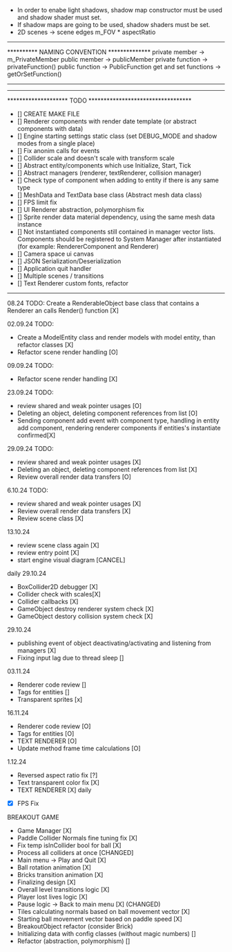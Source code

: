- In order to enabe light shadows, shadow map constructor must be used and shadow shader must set.
- If shadow maps are going to be used, shadow shaders must be set.
- 2D scenes -> scene edges m_FOV * aspectRatio 
*******************************************
********** NAMING CONVENTION **************
private member -> m_PrivateMember
public member -> publicMember
private function -> privateFunction()
public function -> PublicFunction
get and set functions -> getOrSetFunction()
*******************************************

************************************************************
******************** TODO **********************************
- [] CREATE MAKE FILE
- [] Renderer components with render date template (or abstract components with data)
- [] Engine starting settings static class (set DEBUG_MODE and shadow modes from a single place)
- [] Fix anonim calls for events
- [] Collider scale and doesn't scale with transform scale
- [] Abstract entity/components which use Initialize, Start, Tick
- [] Abstract managers (renderer, textRenderer, collision manager)
- [] Check type of component when adding to entity if there is any same type
- [] MeshData and TextData base class (Abstract mesh data class)
- [] FPS limit fix
- [] UI Renderer abstraction, polymorphism fix
- [] Sprite render data material dependency, using the same mesh data instance
- [] Not instantiated components still contained in manager vector lists. Components should be registered to System Manager after instantiated (for example: RendererComponent and Renderer)
- [] Camera space ui canvas
- [] JSON Serialization/Deserialization
- [] Application quit handler
- [] Multiple scenes / transitions
- [] Text Renderer custom fonts, refactor
************************************************************

08.24
TODO: Create a RenderableObject base class that contains a Renderer an calls Render() function [X]

02.09.24
TODO: 
- Create a ModelEntity class and render models with model entity, than refactor classes [X]
- Refactor scene render handling  [O]

09.09.24
TODO:
- Refactor scene render handling  [X]
 
23.09.24
TODO:
- review shared and weak pointer usages [O]
- Deleting an object, deleting component references from list [O]
- Sending component add event with component type, handling in entity add component, rendering renderer components if entities's instantiate confirmed[X]

29.09.24
TODO:
- review shared and weak pointer usages [X]
- Deleting an object, deleting component references from list [X]
- Review overall render data transfers [O]

6.10.24
TODO:
- review shared and weak pointer usages [X]
- Review overall render data transfers [X]
- Review scene class [X]

13.10.24
- review scene class again [X]
- review entry point [X]
- start engine visual diagram [CANCEL]

daily 29.10.24 
- BoxCollider2D debugger [X]
- Collider check with scales[X]
- Collider callbacks [X]
- GameObject destroy renderer system check [X]
- GameObject destory collision system check [X]

29.10.24
- publishing event of object deactivating/activating and listening from managers [X]
- Fixing input lag due to thread sleep []

03.11.24
- Renderer code review []
- Tags for entities []
- Transparent sprites [x]

16.11.24
- Renderer code review [O]
- Tags for entities [O]
- TEXT RENDERER [O]
- Update method frame time calculations [O]

1.12.24
- Reversed aspect ratio fix [?]
- Text transparent color fix [X]
- TEXT RENDERER [X]
daily
- [X] FPS Fix

BREAKOUT GAME
- Game Manager [X]
- Paddle Collider Normals fine tuning fix [X]
- Fix temp isInCollider bool for ball [X]
- Process all colliders at once [CHANGED]
- Main menu -> Play and Quit [X]
- Ball rotation animation [X]
- Bricks transition animation [X]
- Finalizing design [X]
- Overall level transitions logic [X]
- Player lost lives logic [X]
- Pause logic -> Back to main menu [X] (CHANGED)
- Tiles calculating normals based on ball movement vector [X]
- Starting ball movement vector based on paddle speed [X]
- BreakoutObject refactor (consider Brick)
- Initializing data with config classes (without magic numbers) []
- Refactor (abstraction, polymorphism) []